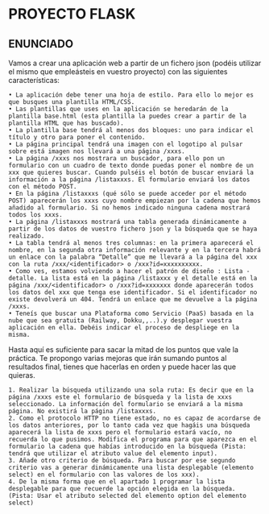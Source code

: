# PROYECTO FLASK 

## ENUNCIADO 

Vamos a crear una aplicación web a partir de un fichero json (podéis utilizar el mismo que empleásteis en vuestro proyecto) con las siguientes características:

    • La aplicación debe tener una hoja de estilo. Para ello lo mejor es que busques una plantilla HTML/CSS.
    • Las plantillas que uses en la aplicación se heredarán de la plantilla base.html (esta plantilla la puedes crear a partir de la plantilla HTML que has buscado).
    • La plantilla base tendrá al menos dos bloques: uno para indicar el título y otro para poner el contenido.
    • La página principal tendrá una imagen con el logotipo al pulsar sobre está imagen nos llevará a una página /xxxs.
    • La página /xxxs nos mostrara un buscador, para ello pon un formulario con un cuadro de texto donde puedas poner el nombre de un xxx que quieres buscar. Cuando pulséis el botón de buscar enviará la información a la página /listaxxxs. El formulario enviará los datos con el método POST.
    • En la página /listaxxxs (qué sólo se puede acceder por el método POST) aparecerán los xxxs cuyo nombre empiezan por la cadena que hemos añadido al formulario. Si no hemos indicado ninguna cadena mostrará todos los xxxs.
    • La página /listaxxxs mostrará una tabla generada dinámicamente a partir de los datos de vuestro fichero json y la búsqueda que se haya realizado.
    • La tabla tendrá al menos tres columnas: en la primera aparecerá el nombre, en la segunda otra información relevante y en la tercera habrá un enlace con la palabra “Detalle” que me llevará a la página del xxx con la ruta /xxx/<identificador> o /xxx?id=xxxxxxxxxx.
    • Como ves, estamos volviendo a hacer el patrón de diseño : Lista - detalle. La lista está en la página /listaxxx y el detalle está en la página /xxx/<identificador> o /xxx?id=xxxxxxx donde aparecerán todos los datos del xxx que tenga ese identificador. Si el identificador no existe devolverá un 404. Tendrá un enlace que me devuelve a la página /xxxs.
    • Teneís que buscar una Plataforma como Servicio (PaaS) basada en la nube que sea gratuita (Railway, Dokku,,..).y desplegar vuestra aplicación en ella. Debéis indicar el proceso de despliege en la misma.
    
Hasta aquí es suficiente para sacar la mitad de los puntos que vale la práctica. Te propongo varias mejoras que irán sumando puntos al resultados final, tienes que hacerlas en orden y puede hacer las que quieras.

    1. Realizar la búsqueda utilizando una sola ruta: Es decir que en la página /xxxs este el formulario de búsqueda y la lista de xxxs seleccionado. La información del formulario se enviará a la misma página. No existirá la página /listaxxxs.
    2. Como el protocolo HTTP no tiene estado, no es capaz de acordarse de los datos anteriores, por lo tanto cada vez que hagáis una búsqueda aparecerá la lista de xxxs pero el formulario estará vacío, no recuerda lo que pusimos. Modifica el programa para que aparezca en el formulario la cadena que habías introducido en la búsqueda (Pista: tendrá que utilizar el atributo value del elemento input).
    3. Añade otro criterio de búsqueda. Para buscar por ese segundo criterio vas a generar dinámicamente una lista desplegable (elemento select) en el formulario con las valores de los xxx). 
    4. De la misma forma que en el apartado 1 programar la lista desplegable para que recuerde la opción elegida en la búsqueda. (Pista: Usar el atributo selected del elemento option del elemento select)
